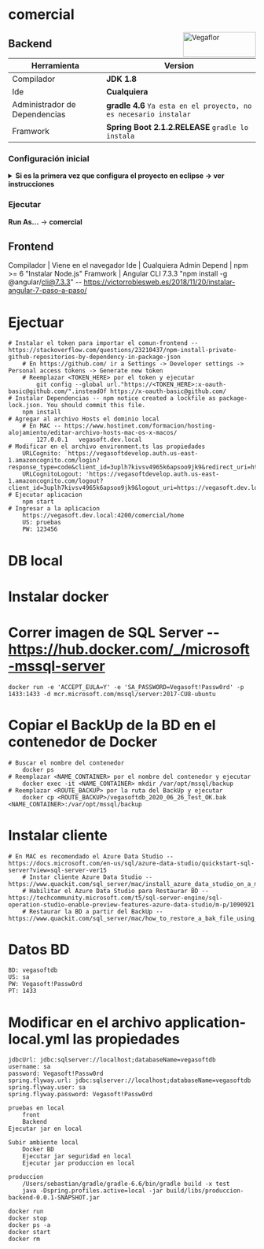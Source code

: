 # comercial

<img src="https://le-cdn.website-editor.net/4aa03d26578c4b949aa4f65e52d7e4c0/dms3rep/multi/opt/Logo+Vegaflor+copy-4df30103-320w.png" align="right" alt="Vegaflor" width="148" height="50">

## Backend
| Herramienta | Version |
| ------ | ------ |
| Compilador | **JDK 1.8** |
| Ide | **Cualquiera** |
| Administrador de Dependencias | **gradle 4.6** `Ya esta en el proyecto, no es necesario instalar` |
| Framwork | **Spring Boot 2.1.2.RELEASE** `gradle lo instala` |

### Configuración inicial
<details><summary><b>Si es la primera vez que configura el proyecto en eclipse -> ver instrucciones</b></summary>

1. Descargar el proyecto **[comun]** al mismo nivel de comercial.
2. En eclipse para gradle 4.6 se debe instalar el plugin:
    ```sh
    https://dist.springsource.com/release/TOOLS/gradle
    ```
3. **Import...** -> **Gradle (STS)** -> **Gradle (STS) Project** `Se usara la version de gradle que esta dentro del proyecto configurada: gradle/wrapper/gradle-wrapper.properties`
4. Instalar lombok `en caso de que el Ide no lo tenga instalado`
    <details><summary><b>En eclipse -> ver instrucciones</b></summary>

    1. Ir al proyecto `comercial-backend-comando-aplicacion`
    2. En `Gradle Dependencies`
    3. Click derecho en el jar: `lombok-1.16.18.jar`
    4. **Run As** -> **Java Application**
    5. En la ventana de instalacion de lombok, seleccionar el eclipse e instalar
    </details>

5. Configurar arranque:
    1. **En eclipse** -> **Run** -> **Run Configurations**
    2. Click derecho en **Java Application** -> **New Configuration**
    3. Diligenciar:
        * Name: `comercial`
        * Project: `comercial-backend`
        * Main class: `com.vegaflor.core.Application`
        * Arguments -> <span style="color:red;">VM arguments:</span> `-Dspring.profiles.active=local`
        * Apply -> Run
</details>

### Ejecutar
**Run As...** -> **comercial**

[comun]: https://github.com/grupovegaflor/comun

## Frontend
Compilador | Viene en el navegador
Ide | Cualquiera 
Admin Depend | npm >= 6 "Instalar Node.js"
Framwork | Angular CLI 7.3.3 "npm install -g @angular/cli@7.3.3" -- https://victorroblesweb.es/2018/11/20/instalar-angular-7-paso-a-paso/
# Ejectuar
    # Instalar el token para importar el comun-frontend -- https://stackoverflow.com/questions/23210437/npm-install-private-github-repositories-by-dependency-in-package-json
        # En https://github.com/ ir a Settings -> Developer settings -> Personal access tokens -> Generate new token
        # Reemplazar <TOKEN_HERE> por el token y ejecutar
            git config --global url."https://<TOKEN_HERE>:x-oauth-basic@github.com/".insteadOf https://x-oauth-basic@github.com/
    # Instalar Dependencias -- npm notice created a lockfile as package-lock.json. You should commit this file.
        npm install
    # Agregar al archivo Hosts el dominio local
        # En MAC -- https://www.hostinet.com/formacion/hosting-alojamiento/editar-archivo-hosts-mac-os-x-macos/
            127.0.0.1	vegasoft.dev.local
    # Modificar en el archivo environment.ts las propiedades
        URLCognito: `https://vegasoftdevelop.auth.us-east-1.amazoncognito.com/login?response_type=code&client_id=3uplh7kivsv4965k6apsoo9jk9&redirect_uri=https://vegasoft.dev.local:4200`,
        URLCognitoLogout: 'https://vegasoftdevelop.auth.us-east-1.amazoncognito.com/logout?client_id=3uplh7kivsv4965k6apsoo9jk9&logout_uri=https://vegasoft.dev.local:4200/',
    # Ejecutar aplicacion
        npm start
    # Ingresar a la aplicacion
        https://vegasoft.dev.local:4200/comercial/home
        US: pruebas
        PW: 123456
        
# DB local
# Instalar docker
# Correr imagen de SQL Server -- https://hub.docker.com/_/microsoft-mssql-server
    docker run -e 'ACCEPT_EULA=Y' -e 'SA_PASSWORD=Vegasoft!Passw0rd' -p 1433:1433 -d mcr.microsoft.com/mssql/server:2017-CU8-ubuntu
# Copiar el BackUp de la BD en el contenedor de Docker
    # Buscar el nombre del contenedor
        docker ps
    # Reemplazar <NAME_CONTAINER> por el nombre del contenedor y ejecutar
        docker exec -it <NAME_CONTAINER> mkdir /var/opt/mssql/backup
    # Reemplazar <ROUTE_BACKUP> por la ruta del BackUp y ejecutar
        docker cp <ROUTE_BACKUP>/vegasoftdb_2020_06_26_Test_OK.bak <NAME_CONTAINER>:/var/opt/mssql/backup
# Instalar cliente
    # En MAC es recomendado el Azure Data Studio -- https://docs.microsoft.com/en-us/sql/azure-data-studio/quickstart-sql-server?view=sql-server-ver15
        # Instar cliente Azure Data Studio -- https://www.quackit.com/sql_server/mac/install_azure_data_studio_on_a_mac.cfm
        # Habilitar el Azure Data Studio para Restaurar BD -- https://techcommunity.microsoft.com/t5/sql-server-engine/sql-operation-studio-enable-preview-features-azure-data-studio/m-p/1090921
        # Restaurar la BD a partir del BackUp -- https://www.quackit.com/sql_server/mac/how_to_restore_a_bak_file_using_azure_data_studio.cfm
# Datos BD
    BD: vegasoftdb
    US: sa
    PW: Vegasoft!Passw0rd
    PT: 1433
# Modificar en el archivo application-local.yml las propiedades
    jdbcUrl: jdbc:sqlserver://localhost;databaseName=vegasoftdb
    username: sa
    password: Vegasoft!Passw0rd
    spring.flyway.url: jdbc:sqlserver://localhost;databaseName=vegasoftdb
    spring.flyway.user: sa
    spring.flyway.password: Vegasoft!Passw0rd

    pruebas en local
        front
        Backend
    Ejecutar jar en local

    Subir ambiente local
        Docker BD
        Ejecutar jar seguridad en local
        Ejecutar jar produccion en local

    produccion
        /Users/sebastian/gradle/gradle-6.6/bin/gradle build -x test
        java -Dspring.profiles.active=local -jar build/libs/produccion-backend-0.0.1-SNAPSHOT.jar
    
    docker run
    docker stop
    docker ps -a
    docker start
    docker rm